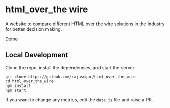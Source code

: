 # html_over_the wire
A website to compare different HTML over the wire solutions in the industry for better decision making.

[Demo](https://html-over-the-wire.herokuapp.com)

## Local Development
Clone the repo, install the dependencies, and start the server.
```
git clone https://github.com/rajasegar/html_over_the_wire
cd html_over_the_wire
npm install
npm start
```

If you want to change any metrics, edit the `data.js` file and raise a PR.
